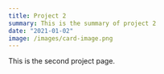 ```yaml
---
title: Project 2
summary: This is the summary of project 2
date: "2021-01-02"
image: /images/card-image.png
---
```


This is the second project page.